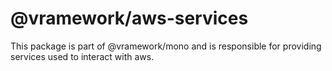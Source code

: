 # @vramework/aws-services

This package is part of @vramework/mono and is responsible for providing services used to interact with aws.
